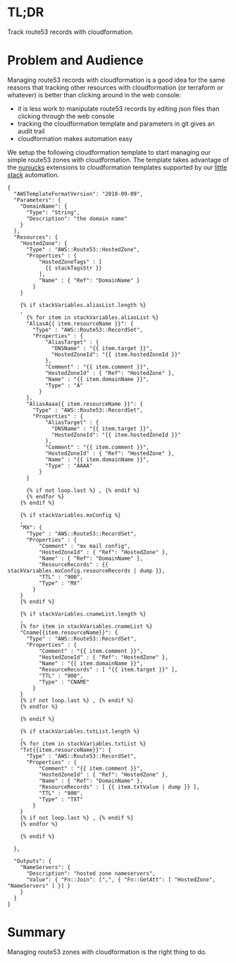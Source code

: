 # TL;DR

Track route53 records with cloudformation.

# Problem and Audience

Managing route53 records with cloudformation is a good idea for the same reasons that tracking other resources with cloudformation (or terraform or whatever) is better than clicking around in the web console:

* it is less work to manipulate route53 records by editing json files than clicking through the web console
* tracking the cloudformation template and parameters in git gives an audit trail
* cloudformation makes automation easy

We setup the following cloudformation template to start managing our simple route53 zones with cloudformation.  The template takes advantage of the [nunjucks](https://mozilla.github.io/nunjucks/) extensions to cloudformation templates supported by our [little stack](https://github.com/frickjack/little-automation/blob/master/AWS/doc/stack.md) automation.

```
{
  "AWSTemplateFormatVersion": "2010-09-09",
  "Parameters": {
    "DomainName": {
      "Type": "String",
      "Description": "the domain name"
    }
  },
  "Resources": {
    "HostedZone": {
      "Type" : "AWS::Route53::HostedZone",
      "Properties" : {
          "HostedZoneTags" : [ 
            {{ stackTagsStr }}
          ],
          "Name" : { "Ref": "DomainName" }
        }
    }
    
    {% if stackVariables.aliasList.length %}
    ,
      {% for item in stackVariables.aliasList %}
      "AliasA{{ item.resourceName }}": {
        "Type" : "AWS::Route53::RecordSet",
        "Properties" : {
            "AliasTarget" : {
              "DNSName" : "{{ item.target }}",
              "HostedZoneId": "{{ item.hostedZoneId }}"
            },
            "Comment" : "{{ item.comment }}",
            "HostedZoneId" : { "Ref": "HostedZone" },
            "Name" : "{{ item.domainName }}",
            "Type" : "A"
          }
      },
      "AliasAaaa{{ item.resourceName }}": {
        "Type" : "AWS::Route53::RecordSet",
        "Properties" : {
            "AliasTarget" : {
              "DNSName" : "{{ item.target }}",
              "HostedZoneId": "{{ item.hostedZoneId }}"
            },
            "Comment" : "{{ item.comment }}",
            "HostedZoneId" : { "Ref": "HostedZone" },
            "Name" : "{{ item.domainName }}",
            "Type" : "AAAA"
          }
      }

      {% if not loop.last %} , {% endif %}
      {% endfor %}
    {% endif %}

    {% if stackVariables.mxConfig %}
    ,
    "MX": {
      "Type" : "AWS::Route53::RecordSet",
      "Properties" : {
          "Comment" : "mx mail config",
          "HostedZoneId" : { "Ref": "HostedZone" },
          "Name" : { "Ref": "DomainName" },
          "ResourceRecords" : {{ stackVariables.mxConfig.resourceRecords | dump }},
          "TTL" : "900",
          "Type" : "MX"
        }
    }
    {% endif %}

    {% if stackVariables.cnameList.length %}
    ,
    {% for item in stackVariables.cnameList %}
    "Cname{{item.resourceName}}": {
      "Type" : "AWS::Route53::RecordSet",
      "Properties" : {
          "Comment" : "{{ item.comment }}",
          "HostedZoneId" : { "Ref": "HostedZone" },
          "Name" : "{{ item.domainName }}",
          "ResourceRecords" : [ "{{ item.target }}" ],
          "TTL" : "900",
          "Type" : "CNAME"
        }
    }
    {% if not loop.last %} , {% endif %}
    {% endfor %}

    {% endif %}

    {% if stackVariables.txtList.length %}
    ,
    {% for item in stackVariables.txtList %}
    "Txt{{item.resourceName}}": {
      "Type" : "AWS::Route53::RecordSet",
      "Properties" : {
          "Comment" : "{{ item.comment }}",
          "HostedZoneId" : { "Ref": "HostedZone" },
          "Name" : { "Ref": "DomainName" },
          "ResourceRecords" : [ {{ item.txtValue | dump }} ],
          "TTL" : "900",
          "Type" : "TXT"
        }
    }
    {% if not loop.last %} , {% endif %}
    {% endfor %}

    {% endif %}

  },

  "Outputs": {
    "NameServers": {
      "Description": "hosted zone nameservers",
      "Value": { "Fn::Join": [",", { "Fn::GetAtt": [ "HostedZone", "NameServers" ] }] }
    }
  }
}

```

# Summary

Managing route53 zones with cloudformation is the right thing to do.

